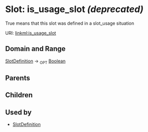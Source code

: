 
# Slot: is_usage_slot _(deprecated)_


True means that this slot was defined in a slot_usage situation

URI: [linkml:is_usage_slot](https://w3id.org/linkml/is_usage_slot)


## Domain and Range

[SlotDefinition](SlotDefinition.md) &#8594;  <sub>OPT</sub> [Boolean](types/Boolean.md)

## Parents


## Children


## Used by

 * [SlotDefinition](SlotDefinition.md)
